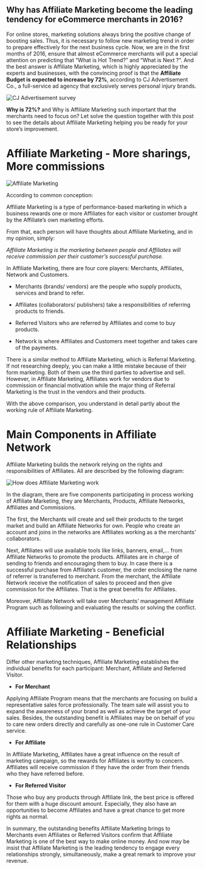 Why has Affiliate Marketing become the leading tendency for eCommerce merchants in 2016?
-------------------------------------------------------------------------------------------

For online stores, marketing solutions always bring the positive change of boosting sales. Thus, it is necessary to follow new marketing trend in order to prepare effectively for the next business cycle. Now, we are in the first months of 2016, ensure that almost eCommerce merchants will put a special attention on predicting that “What is Hot Trend?” and “What is Next ?”. And the best answer is Affiliate Marketing, which is highly appreciated by the experts and businesses, with the convincing proof is that the **Affiliate Budget is expected to increase by 72%**, according to CJ Advertisement Co., a full-service ad agency that exclusively serves personal injury brands.


![CJ Advertisement survey](https://lh6.googleusercontent.com/mzkSJMm_lB7L6fbT02tFtvXWBsck6AeBXNUrcOhQrRMr2GoFWMpauwXds4GppnPS75NW1CqZ6bk8nGGNdCP6FtRMwF665GQQSmqLxO8G9YRzvmIGJr7KrcvDQ70aRzy4E8hZBefO)


**Why is 72%?** and Why is Affiliate Marketing such important that the merchants need to focus on? Let solve the question together with this post to see the details about Affiliate Marketing helping you be ready for your store’s improvement.

Affiliate Marketing - More sharings, More commissions
======================================================

![Affiliate Marketing](https://lh6.googleusercontent.com/h9X1B6L9Fus1LthHt1hq3oN1-YcfzwcZyJ2WNyQ9XLuvFerZiy19wQu7kSPZQe6LPOV7nLQ2C8z3LPwHT6I3P2eT0MMI8t3cPy3iAMq9juljd6WOyVclS7gwFRsd4VTHNcHDJoZI)

According to common conception:

Affiliate Marketing is a type of performance-based marketing in which a business rewards one or more Affiliates for each visitor or customer brought by the Affiliate’s own marketing efforts.

From that, each person will have thoughts about Affiliate Marketing, and in my opinion, simply:

*Affiliate Marketing is the marketing between people and Affiliates will receive commission per their customer’s successful purchase.*

In Affiliate Marketing, there are four core players: Merchants, Affiliates, Network and Customers.

* Merchants (brands/ vendors) are the people who supply products, services and brand to refer.

* Affiliates (collaborators/ publishers) take a responsibilities of referring products to friends.

* Referred Visitors who are referred by Affiliates and come to buy products.

* Network is where Affiliates and  Customers meet together and takes care of the payments.

There is a similar method to Affiliate Marketing, which is Referral Marketing. If not researching deeply, you can make a little mistake because of their form marketing. Both of them use the third parties to advertise and sell. However, in Affiliate Marketing, Affiliates work for vendors due to commission or financial motivation while the major thing of Referral Marketing is the trust in the vendors and their products.

With  the above comparison, you understand in detail partly about the working rule of Affiliate Marketing.

Main Components in Affiliate Network
========================================

Affiliate Marketing builds the network relying on the rights and responsibilities of Affiliates. All are described by the following diagram:

![How does Affiliate Marketing work](https://lh4.googleusercontent.com/xBdWMvR53ZNnko3bDgDkH4OG0BPeUeTGGneVz6qaRk0kveCCmvWS0Ke0FwA9m_R-_cn4_RA_OXqt9tWhhT-hBOg1SSn9luMWFfmDESn1tAwGFHuCa-1pLE0DcnGW2eINdsxC2oca)

In the diagram, there are five components participating in process working of Affiliate Marketing, they are Merchants, Products, Affiliate Networks, Affiliates and Commissions.

The first, the Merchants will create and sell their products to the target market and build an Affiliate Networks for own. People who create an account and joins in the networks are Affiliates working as a the merchants’ collaborators.

Next, Affiliates will use available tools like links, banners, email,... from Affiliate Networks to promote the products. Affiliates are in charge of sending to friends and encouraging them to buy. In case there is a successful purchase from Affiliate’s customer, the order enclosing the name of referrer is transferred to merchant. From the merchant, the Affiliate Network receive the notification of sales to proceed and then give commission for the Affiliates. That is the great benefits for Affiliates.

Moreover, Affiliate Network will take over Merchants’ management Affiliate Program such as following and evaluating the results or solving the conflict.

Affiliate Marketing - Beneficial Relationships
=================================================

Differ other marketing techniques, Affiliate Marketing establishes the individual benefits for each participant: Merchant, Affiliate and Referred Visitor.

* **For Merchant**

Applying Affiliate Program means that the merchants are focusing on build a representative sales force professionally. The team sale will assist you to expand the awareness of your brand as well as achieve the target of your sales. Besides, the outstanding benefit is Affiliates may be on behalf of you to care new orders directly and carefully as one-one rule in Customer Care service.

* **For Affiliate**

In Affiliate Marketing, Affiliates have a great influence on the result of marketing campaign, so the rewards for Affiliates is worthy to concern. Affiliates will receive commission if they have the order from their friends who they have referred before.

* **For Referred Visitor**

Those who buy any products through Affiliate link, the best price is offered for them with a huge discount amount. Especially, they also have an opportunities to become Affiliates and have a great chance to get more rights as normal.

In summary, the outstanding benefits Affiliate Marketing brings to Merchants even Affiliates or Referred Visitors confirm that Affiliate Marketing is one of the best way to make online money. And now may be insist that Affiliate Marketing is the leading tendency to engage every relationships strongly, simultaneously, make a great remark to improve your revenue.

